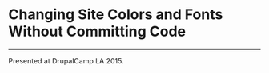 # Changing Site Colors and Fonts Without Committing Code
-------------------------------------------------------------

Presented at DrupalCamp LA 2015.
